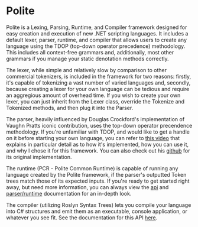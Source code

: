 # Polite
Polite is a Lexing, Parsing, Runtime, and Compiler framework designed for easy creation and execution of new .NET scripting languages. It includes a default lexer, parser, runtime, and compiler that allows users to create any language using the TDOP (top-down operator precedence) methodology. This includes all context-free grammars and, additionally, most other grammars if you manage your static denotation methods correctly.

The lexer, while simple and relatively slow by comparison to other commercial tokenizers, is included in the framework for two reasons: firstly, it's capable of tokenizing a vast number of varied languages and, secondly, because creating a lexer for your own language can be tedious and require an aggregious amount of overhead time. If you wish to create your own lexer, you can just inherit from the Lexer class, override the Tokenize and Tokenized methods, and then plug it into the Parser.

The parser, heavily influenced by Douglas Crockford's implementation of Vaughn Pratts iconic contribution, uses the top-down operator precendence methodology. If you're unfamiliar with TDOP, and would like to get a handle on it before starting your own language, you can refer to [this video](https://youtu.be/Nlqv6NtBXcA) that explains in particular detail as to how it's implemented, how you can use it, and why I chose it for this framework. You can also check out his [github](https://github.com/douglascrockford/TDOP) for its original implementation.

The runtime (PCR - Polite Common Runtime) is capable of running any language created by the Polite framework, if the parser's outputted Token trees match those of its expected inputs. If you're ready to get started right away, but need more information, you can always view the [api](https://trevorghseay.github.io/Polite/Documentation/_site/api/Polite.CommonGrammar.html) and [parser/runtime](https://github.com/TrevorGHSeay/Polite/tree/master/Documentation/Parser%20Structure%20Diagrams) documentation for an in-depth look.

The compiler (utilizing Roslyn Syntax Trees) lets you compile your language into C# structures and emit them as an executable, console application, or whatever you see fit. See the documentation for this API [here](https://trevorghseay.github.io/Polite/Documentation/_site/api/Polite.CompilerServices.html).
